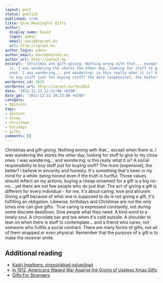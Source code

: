 ```yaml
---
layout: post
status: publish
published: true
title: Give Meaningful Gifts
author:
  display_name: David
  login: admin
  email: david@sqroot.eu
  url: http://sqroot.eu
author_login: admin
author_email: david@sqroot.eu
author_url: http://sqroot.eu
excerpt: 'Christmas and gift-giving. Nothing wrong with that... except when there
  is. I was wandering the stores the other day, looking for stuff to give to my close
  ones. I was wandering... and wondering: is this really what it is? A social responsibility
  to buy stuff just for buying stuff? The more [expensive], the better?'
wordpress_id: 2815
wordpress_url: http://sqroot.eu/?p=2815
date: '2012-12-23 22:23:08 +0200'
date_gmt: '2012-12-23 20:23:08 +0200'
category:
- Opinions
tags:
- opinion
- essay
- Christmas
- holidays
- gifts
comments: []
---
```

Christmas and gift-giving. Nothing wrong with that... except when there is. I was wandering the stores the other day, looking for stuff to give to my close ones. I was wandering... and wondering: is this really what it is? A social responsibility to buy stuff just for buying stuff? The more [expensive], the better?
I believe in sincerity and honesty. It's something that's been in my mind for a while: being honest even if the truth is hurtful. Those values should reflect on my actions, buying a cheap ornament for a gift is a big no-no... yet there are not few people who do just that.
The act of giving a gift is different for every individual - for me, it's about caring, love and altruism. Giving a gift because of what one is supposed to do is not giving a gift, it's fulfilling an obligation. Likewise, birthdays and Christmas are not the only times one can give gifts.  True caring is expressed constantly, not during some discrete deadlines.
Give people what they need. A kind word to a lonely soul. A chocolate bar and tea when it's cold outside. A shoulder to lean on when there is stuff to contemplate... and a friend who cares, not someone who fulfills a social contract. There are many forms of gifts, not all of them wrapped or even physical.
Remember that the purpose of a gift is to make the receiver smile.
<h2>Additional reading</h2>
<ul>
<li><a href="http://www.tarbija24.ee/1083366/kadri-inselberg-stressirikkad-ostupuhad">Kadri Inselberg: stressirikkad ostupühad</a></li>
<li><a href="http://www.treehugger.com/culture/brief-history-society-prevention-useless-giving.html">In 1912, Americans Waged War Against the Giving of Useless Xmas Gifts</a></li>
<li><a href="http://giftsforstrangers.org/">Gifts For Strangers</a></li>
</ul>
